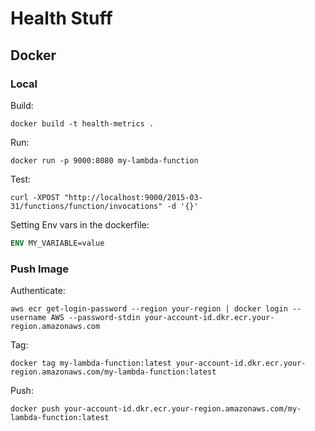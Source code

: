 # Health Stuff

## Docker

### Local
Build: 
```commandline
docker build -t health-metrics .
```

Run:
```commandline
docker run -p 9000:8080 my-lambda-function
```

Test:
```commandline
curl -XPOST "http://localhost:9000/2015-03-31/functions/function/invocations" -d '{}'
```

Setting Env vars in the dockerfile:
```dockerfile
ENV MY_VARIABLE=value
```

### Push Image

Authenticate:
```commandline
aws ecr get-login-password --region your-region | docker login --username AWS --password-stdin your-account-id.dkr.ecr.your-region.amazonaws.com
```

Tag:
```commandline
docker tag my-lambda-function:latest your-account-id.dkr.ecr.your-region.amazonaws.com/my-lambda-function:latest
```

Push:
```commandline
docker push your-account-id.dkr.ecr.your-region.amazonaws.com/my-lambda-function:latest
```
